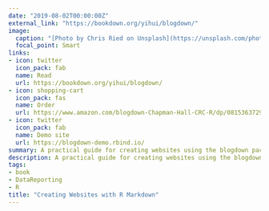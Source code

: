 ```yaml
---
date: "2019-08-02T00:00:00Z"
external_link: "https://bookdown.org/yihui/blogdown/"
image:
  caption: "[Photo by Chris Ried on Unsplash](https://unsplash.com/photos/ieic5Tq8YMk)"
  focal_point: Smart
links:
- icon: twitter
  icon_pack: fab
  name: Read
  url: https://bookdown.org/yihui/blogdown/
- icon: shopping-cart
  icon_pack: fas
  name: Order
  url: https://www.amazon.com/blogdown-Chapman-Hall-CRC-R/dp/0815363729
- icon: twitter
  icon_pack: fab
  name: Demo site
  url: https://blogdown-demo.rbind.io/
summary: A practical guide for creating websites using the blogdown package in R
description: A practical guide for creating websites using the blogdown package in R
tags:
- book
- DataReporting
- R
title: "Creating Websites with R Markdown"
---
```

